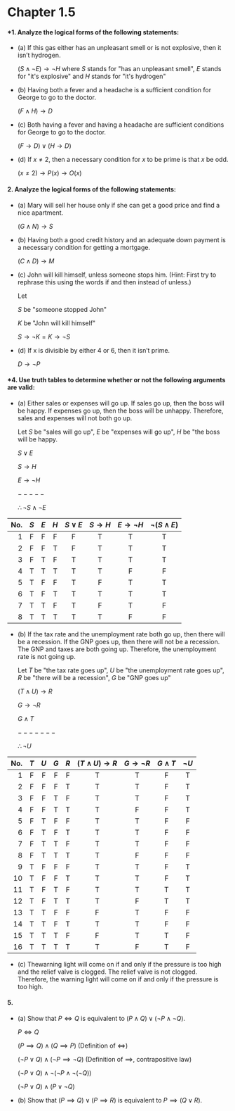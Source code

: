 # Chapter 1.5

#### \*1. Analyze the logical forms of the following statements:

- (a) If this gas either has an unpleasant smell or is not explosive, then it isn’t hydrogen.

  $(S \land \neg E) \longrightarrow \neg H$ where $S$ stands for "has an unpleasant smell", $E$ stands for "it's explosive" and $H$ stands for "it's hydrogen"

- (b) Having both a fever and a headache is a sufficient condition for George to go to the doctor.

  $(F \land H) \longrightarrow D$

- (c) Both having a fever and having a headache are sufficient conditions for George to go to the doctor.

  $(F \longrightarrow D) \lor (H \longrightarrow D)$

- (d) If $x \neq 2$, then a necessary condition for $x$ to be prime is that $x$ be odd.

  $(x \neq 2) \longrightarrow P(x) \longrightarrow O(x)$

#### 2. Analyze the logical forms of the following statements:

- (a) Mary will sell her house only if she can get a good price and find a nice apartment.

  $(G \land N) \longrightarrow S$

- (b) Having both a good credit history and an adequate down payment is a necessary condition for getting a mortgage.

  $(C \land D) \longrightarrow M$

- (c) John will kill himself, unless someone stops him. (Hint: First try to rephrase this using the words if and then instead of unless.)

  Let

  $S$ be "someone stopped John"

  $K$ be "John will kill himself"

  $S \longrightarrow \neg K = K \longrightarrow \neg S$

- (d) If x is divisible by either 4 or 6, then it isn’t prime.

  $D \longrightarrow \neg P$

#### \*4. Use truth tables to determine whether or not the following arguments are valid:

- (a) Either sales or expenses will go up. If sales go up, then the boss will be happy. If expenses go up, then the boss will be unhappy. Therefore, sales and expenses will not both go up.

  Let $S$ be "sales will go up", $E$ be "expenses will go up", $H$ be "the boss will be happy.

  $S \lor E$

  $S \longrightarrow H$

  $E \longrightarrow \neg H$

  $-----$

  $\therefore \neg S \land \neg E$

| No. | $S$ | $E$ | $H$ | $S \lor E$ | $S \longrightarrow H$ | $E \longrightarrow \neg H$ | $\neg (S \land E)$ |
| --: | :-: | :-: | :-: | :--------: | :-------------------: | :------------------------: | :----------------: |
|   1 |  F  |  F  |  F  |     F      |           T           |             T              |         T          |
|   2 |  F  |  F  |  T  |     F      |           T           |             T              |         T          |
|   3 |  F  |  T  |  F  |     T      |           T           |             T              |         T          |
|   4 |  T  |  T  |  T  |     T      |           T           |             F              |         F          |
|   5 |  T  |  F  |  F  |     T      |           F           |             T              |         T          |
|   6 |  T  |  F  |  T  |     T      |           T           |             T              |         T          |
|   7 |  T  |  T  |  F  |     T      |           F           |             T              |         F          |
|   8 |  T  |  T  |  T  |     T      |           T           |             F              |         F          |

- (b) If the tax rate and the unemployment rate both go up, then there will be a recession. If the GNP goes up, then there will not be a recession. The GNP and taxes are both going up. Therefore, the unemployment rate is not going up.

  Let $T$ be "the tax rate goes up", $U$ be "the unemployment rate goes up", $R$ be "there will be a recession", $G$ be "GNP goes up"

  $(T \land U) \longrightarrow R$

  $G \longrightarrow \neg R$

  $G \land T$

  $-------$

  $\therefore \neg U$

| No. | $T$ | $U$ | $G$ | $R$ | $(T \land U) \longrightarrow R$ | $G \longrightarrow \neg R$ | $G \land T$ | $\neg U$ |
| --: | :-: | :-: | :-: | :-: | :-----------------------------: | :------------------------: | :---------: | :------: |
|   1 |  F  |  F  |  F  |  F  |                T                |             T              |      F      |    T     |
|   2 |  F  |  F  |  F  |  T  |                T                |             T              |      F      |    T     |
|   3 |  F  |  F  |  T  |  F  |                T                |             T              |      F      |    T     |
|   4 |  F  |  F  |  T  |  T  |                T                |             F              |      F      |    T     |
|   5 |  F  |  T  |  F  |  F  |                T                |             T              |      F      |    F     |
|   6 |  F  |  T  |  F  |  T  |                T                |             T              |      F      |    F     |
|   7 |  F  |  T  |  T  |  F  |                T                |             T              |      F      |    F     |
|   8 |  F  |  T  |  T  |  T  |                T                |             F              |      F      |    F     |
|   9 |  T  |  F  |  F  |  F  |                T                |             T              |      F      |    T     |
|  10 |  T  |  F  |  F  |  T  |                T                |             T              |      F      |    T     |
|  11 |  T  |  F  |  T  |  F  |                T                |             T              |      T      |    T     |
|  12 |  T  |  F  |  T  |  T  |                T                |             F              |      T      |    T     |
|  13 |  T  |  T  |  F  |  F  |                F                |             T              |      F      |    F     |
|  14 |  T  |  T  |  F  |  T  |                T                |             T              |      F      |    F     |
|  15 |  T  |  T  |  T  |  F  |                F                |             T              |      T      |    F     |
|  16 |  T  |  T  |  T  |  T  |                T                |             F              |      T      |    F     |

- (c) Thewarning light will come on if and only if the pressure is too high and the relief valve is clogged. The relief valve is not clogged. Therefore, the warning light will come on if and only if the pressure is too high.

#### 5.

- (a) Show that $P \iff Q$ is equivalent to $(P \land Q) \lor (\neg P \land\neg Q)$.

  $P \iff Q$

  $(P \implies Q) \land (Q \implies P)$ (Definition of $\iff$)

  $(\neg P \lor Q) \land (\neg P \implies \neg Q)$ (Definition of $\implies$, contrapositive law)

  $(\neg P \lor Q) \land \neg(\neg P \land \neg(\neg Q))$

  $(\neg P \lor Q) \land (P \lor \neg Q)$

- (b) Show that $(P \implies Q) \lor (P \implies R)$ is equivalent to $P \implies (Q \lor R)$.
